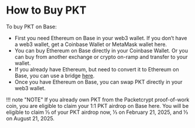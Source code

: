 # How to Buy PKT
To buy PKT on Base:

* First you need Ethereum on Base in your web3 wallet. If you don’t have a web3 wallet, get a Coinbase Wallet or MetaMask wallet here.
* You can buy Ethereum on Base directly in your Coinbase Wallet. Or you can buy from another exchange or crypto on-ramp and transfer to your wallet.
* If you already have Ethereum, but need to convert it to Ethereum on Base, you can use a bridge [here](https://bridge.base.org/deposit).
* Once you have Ethereum on Base, you can swap PKT directly in your web3 wallet.

!!! note "NOTE"
    If you already own PKT from the Packetcrypt proof-of-work coin, you are eligible to claim your 1:1 PKT airdrop on Base here. You will be eligible to claim ⅓ of your PKT airdrop now, ⅓ on February 21, 2025, and ⅓ on August 21, 2025.